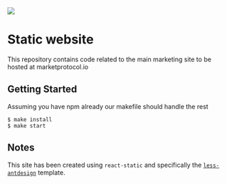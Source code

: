 <img src="https://github.com/MARKETProtocol/dApp/blob/master/src/img/MARKETProtocol-Light.png?raw=true" align="middle">

# Static website

This repository contains code related to the main marketing site to be hosted at marketprotocol.io

## Getting Started

Assuming you have npm already our makefile should handle the rest
```
$ make install
$ make start
```

## Notes

This site has been created using `react-static` and specifically the 
[`less-antdesign`](https://github.com/nozzle/react-static/tree/master/examples/less-antdesign) template.
